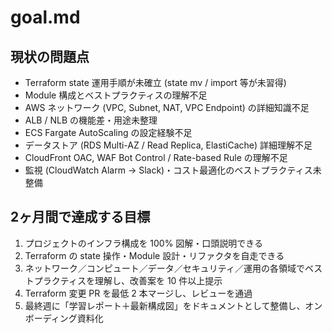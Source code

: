 # goal.md

## 現状の問題点
- Terraform state 運用手順が未確立 (state mv / import 等が未習得)
- Module 構成とベストプラクティスの理解不足
- AWS ネットワーク (VPC, Subnet, NAT, VPC Endpoint) の詳細知識不足
- ALB / NLB の機能差・用途未整理
- ECS Fargate AutoScaling の設定経験不足
- データストア (RDS Multi-AZ / Read Replica, ElastiCache) 詳細理解不足
- CloudFront OAC, WAF Bot Control / Rate-based Rule の理解不足
- 監視 (CloudWatch Alarm → Slack)・コスト最適化のベストプラクティス未整備

## 2ヶ月間で達成する目標
1. プロジェクトのインフラ構成を 100% 図解・口頭説明できる
2. Terraform の state 操作・Module 設計・リファクタを自走できる
3. ネットワーク／コンピュート／データ／セキュリティ／運用の各領域でベストプラクティスを理解し、改善案を 10 件以上提示
4. Terraform 変更 PR を最低 2 本マージし、レビューを通過
5. 最終週に「学習レポート＋最新構成図」をドキュメントとして整備し、オンボーディング資料化 